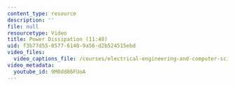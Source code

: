 ```yaml
---
content_type: resource
description: ''
file: null
resourcetype: Video
title: Power Dissipation (11:48)
uid: f3b77d55-0577-6140-9a56-d2b524515ebd
video_files:
  video_captions_file: /courses/electrical-engineering-and-computer-science/6-004-computation-structures-spring-2017/c8/c8s2/power-dissipation-11-48-/9M0dd86FUoA.vtt
video_metadata:
  youtube_id: 9M0dd86FUoA
---
```

